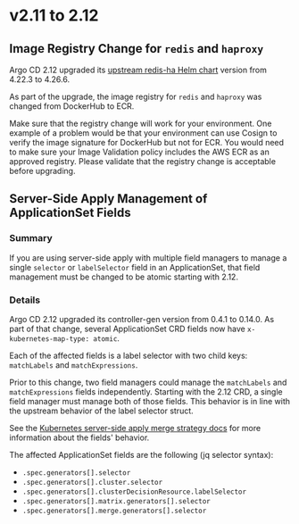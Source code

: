 # v2.11 to 2.12

## Image Registry Change for `redis` and `haproxy`

Argo CD 2.12 upgraded its [upstream redis-ha Helm chart](https://artifacthub.io/packages/helm/dandydev-charts/redis-ha/)
version from 4.22.3 to 4.26.6.

As part of the upgrade, the image registry for `redis` and `haproxy` was changed from DockerHub to ECR.

Make sure that the registry change will work for your environment. One example of a problem would be that your 
environment can use Cosign to verify the image signature for DockerHub but not for ECR. You would need to make sure your 
Image Validation policy includes the AWS ECR as an approved registry. Please validate that the registry change is
acceptable before upgrading.

## Server-Side Apply Management of ApplicationSet Fields

### Summary

If you are using server-side apply with multiple field managers to manage a single `selector` or `labelSelector` field 
in an ApplicationSet, that field management must be changed to be atomic starting with 2.12. 

### Details

Argo CD 2.12 upgraded its controller-gen version from 0.4.1 to 0.14.0. As part of that change, several ApplicationSet
CRD fields now have `x-kubernetes-map-type: atomic`.

Each of the affected fields is a label selector with two child keys: `matchLabels` and `matchExpressions`.

Prior to this change, two field managers could manage the `matchLabels` and `matchExpressions` fields independently.
Starting with the 2.12 CRD, a single field manager must manage both of those fields. This behavior is in line with the
upstream behavior of the label selector struct.

See the [Kubernetes server-side apply merge strategy docs](https://kubernetes.io/docs/reference/using-api/server-side-apply/#merge-strategy)
for more information about the fields' behavior.

The affected ApplicationSet fields are the following (jq selector syntax):

* `.spec.generators[].selector`
* `.spec.generators[].cluster.selector`
* `.spec.generators[].clusterDecisionResource.labelSelector`
* `.spec.generators[].matrix.generators[].selector`
* `.spec.generators[].merge.generators[].selector`
